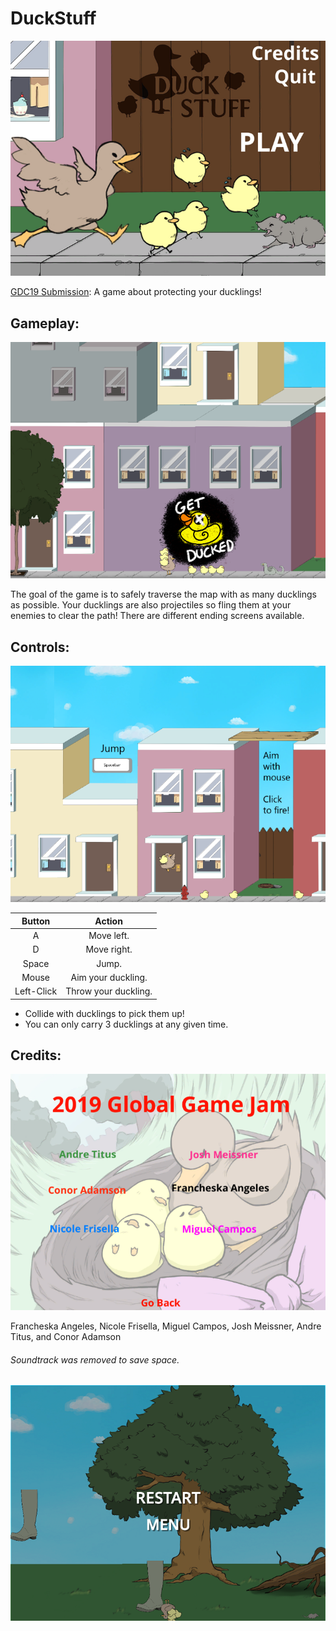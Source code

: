 # DuckStuff
![Menu](./Media/Image1.png)

[GDC19 Submission](https://globalgamejam.org/2019/games/duck-stuff): A game about protecting your ducklings!


## Gameplay:

![Get Ducked](./Media/Image5.png)

The goal of the game is to safely traverse the map with as many ducklings as possible. Your ducklings are also projectiles so fling them at your enemies to clear the path! There are different ending screens available.

## Controls:

![Controls](./Media/Image3.png)

| Button | Action  |
|:-:|:-:|
| A | Move left.  |
| D | Move right. |
| Space | Jump. |
| Mouse | Aim your duckling. |
| Left-Click  | Throw your duckling. |
- Collide with ducklings to pick them up!
- You can only carry 3 ducklings at any given time.

## Credits:
![Credits](./Media/Image2.png)

Francheska Angeles, Nicole Frisella, Miguel Campos, Josh Meissner, Andre Titus, and Conor Adamson


###### Soundtrack was removed to save space.

![GameOver](./Media/Image6.png)
